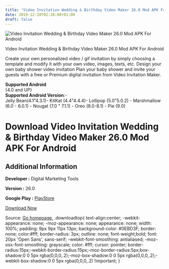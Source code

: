 ```yaml
---
title: 'Video Invitation Wedding & Birthday Video Maker 26.0 Mod APK For Android'
date: 2019-12-20T02:28:00+01:00
draft: false
---
```


![Video Invitation Wedding & Birthday Video Maker 26.0 Mod APK For Android](https://i1.wp.com/apkhome.net/wp-content/uploads/2019/12/Video-Invitation-Wedding-Birthday-Video-Maker-26.0-Mod.png "Video Invitation Wedding & Birthday Video Maker 26.0 Mod APK For Android")

  

Video Invitation Wedding & Birthday Video Maker 26.0 Mod APK For Android

Create your own personalized video / gif invitation by simply choosing a template and modify it with your own video, images, texts, etc. Design your own baby shower video invitation Plan your baby shower and invite your guests with a free or Premium digital invitation from Video Invitation Maker.

**Supported Android**  
{4.0 and UP}  
**Supported Android Version**:-  
Jelly Bean(4.1"4.3.1)- KitKat (4.4"4.4.4)- Lollipop (5.0"5.0.2) - Marshmallow (6.0 - 6.0.1) - Nougat (7.0 " 7.1.1) - Oreo (8.0-8.1) - Pie (9.0)

Download Video Invitation Wedding & Birthday Video Maker 26.0 Mod APK For Android
=================================================================================

Additional Information
----------------------

**Developer :** Digital Marketing Tools

**Version :** 26.0

**Google Play :** [PlayStore](https://play.google.com/store/apps/details?id=com.invitationcardmaker.videomaker)

  

[Download Now](https://store4app.co/post/video-invitation-wedding-amp-birthday-video-maker-26-0-mod-apk-for-android_1576788203)

  
Source: [Go homepage.](https://store4app.co/post/video-invitation-wedding-amp-birthday-video-maker-26-0-mod-apk-for-android_1576788203) .downloadtop{ text-align:center; -webkit-appearance: none; -moz-appearance: none; appearance: none; width: 100%; padding: 9px 9px 11px 13px; background-color: #0EBD3F; border: none; color:#fff; border-radius: 3px; outline: none; font-weight;bold; font: 20px 'Open Sans', sans-serif; -webkit-font-smoothing: antialiased; -moz-osx-font-smoothing: grayscale; color: #fff; cursor: pointer; border-radius:15px;-webkit-border-radius:15px;-moz-border-radius:5px;box-shadow:0 0 5px rgba(0,0,0,.2);-moz-box-shadow:0 0 5px rgba(0,0,0,.2);-webkit-box-shadow:0 0 5px rgba(0,0,0,.2) !important; }
